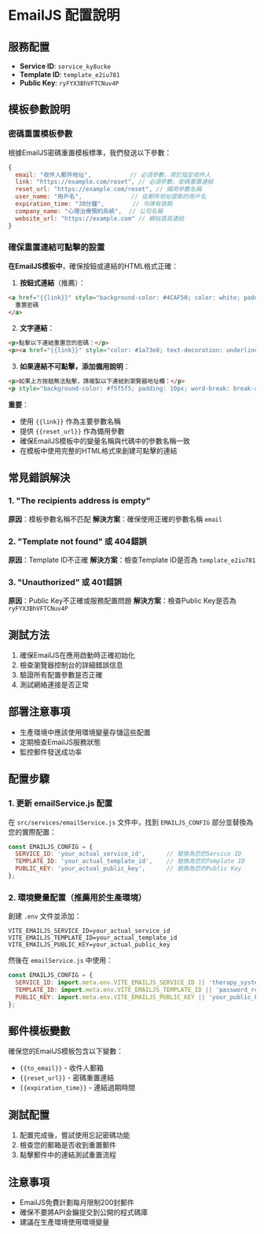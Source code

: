 # EmailJS 配置說明

## 服務配置
- **Service ID**: `service_ky8ucke`
- **Template ID**: `template_e2iu781`
- **Public Key**: `ryFYX3BhVFTCNuv4P`

## 模板參數說明

### 密碼重置模板參數
根據EmailJS密碼重置模板標準，我們發送以下參數：

```javascript
{
  email: "收件人郵件地址",           // 必須參數，用於指定收件人
  link: "https://example.com/reset", // 必須參數，密碼重置連結
  reset_url: "https://example.com/reset", // 備用參數名稱
  user_name: "用戶名",              // 從郵件地址提取的用戶名
  expiration_time: "30分鐘",        // 令牌有效期
  company_name: "心理治療預約系統",  // 公司名稱
  website_url: "https://example.com" // 網站首頁連結
}
```

### 確保重置連結可點擊的設置

**在EmailJS模板中**，確保按鈕或連結的HTML格式正確：

1. **按鈕式連結**（推薦）：
```html
<a href="{{link}}" style="background-color: #4CAF50; color: white; padding: 15px 32px; text-align: center; text-decoration: none; display: inline-block; font-size: 16px; margin: 4px 2px; cursor: pointer; border-radius: 4px;">
  重置密碼
</a>
```

2. **文字連結**：
```html
<p>點擊以下連結重置您的密碼：</p>
<p><a href="{{link}}" style="color: #1a73e8; text-decoration: underline;">{{link}}</a></p>
```

3. **如果連結不可點擊，添加備用說明**：
```html
<p>如果上方按鈕無法點擊，請複製以下連結到瀏覽器地址欄：</p>
<p style="background-color: #f5f5f5; padding: 10px; word-break: break-all;">{{link}}</p>
```

**重要**：
- 使用 `{{link}}` 作為主要參數名稱
- 提供 `{{reset_url}}` 作為備用參數
- 確保EmailJS模板中的變量名稱與代碼中的參數名稱一致
- 在模板中使用完整的HTML格式來創建可點擊的連結

## 常見錯誤解決

### 1. "The recipients address is empty"
**原因**：模板參數名稱不匹配
**解決方案**：確保使用正確的參數名稱 `email`

### 2. "Template not found" 或 404錯誤
**原因**：Template ID不正確
**解決方案**：檢查Template ID是否為 `template_e2iu781`

### 3. "Unauthorized" 或 401錯誤
**原因**：Public Key不正確或服務配置問題
**解決方案**：檢查Public Key是否為 `ryFYX3BhVFTCNuv4P`

## 測試方法

1. 確保EmailJS在應用啟動時正確初始化
2. 檢查瀏覽器控制台的詳細錯誤信息
3. 驗證所有配置參數是否正確
4. 測試網絡連接是否正常

## 部署注意事項

- 生產環境中應該使用環境變量存儲這些配置
- 定期檢查EmailJS服務狀態
- 監控郵件發送成功率

## 配置步驟

### 1. 更新 emailService.js 配置

在 `src/services/emailService.js` 文件中，找到 `EMAILJS_CONFIG` 部分並替換為您的實際配置：

```javascript
const EMAILJS_CONFIG = {
  SERVICE_ID: 'your_actual_service_id',      // 替換為您的Service ID
  TEMPLATE_ID: 'your_actual_template_id',    // 替換為您的Template ID  
  PUBLIC_KEY: 'your_actual_public_key',      // 替換為您的Public Key
};
```

### 2. 環境變量配置（推薦用於生產環境）

創建 `.env` 文件並添加：

```env
VITE_EMAILJS_SERVICE_ID=your_actual_service_id
VITE_EMAILJS_TEMPLATE_ID=your_actual_template_id
VITE_EMAILJS_PUBLIC_KEY=your_actual_public_key
```

然後在 `emailService.js` 中使用：

```javascript
const EMAILJS_CONFIG = {
  SERVICE_ID: import.meta.env.VITE_EMAILJS_SERVICE_ID || 'therapy_system_service',
  TEMPLATE_ID: import.meta.env.VITE_EMAILJS_TEMPLATE_ID || 'password_reset_template',
  PUBLIC_KEY: import.meta.env.VITE_EMAILJS_PUBLIC_KEY || 'your_public_key_here',
};
```

## 郵件模板變數

確保您的EmailJS模板包含以下變數：

- `{{to_email}}` - 收件人郵箱
- `{{reset_url}}` - 密碼重置連結
- `{{expiration_time}}` - 連結過期時間

## 測試配置

1. 配置完成後，嘗試使用忘記密碼功能
2. 檢查您的郵箱是否收到重置郵件
3. 點擊郵件中的連結測試重置流程

## 注意事項

- EmailJS免費計劃每月限制200封郵件
- 確保不要將API金鑰提交到公開的程式碼庫
- 建議在生產環境使用環境變量 
